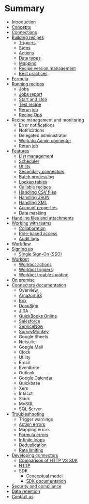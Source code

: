 # Summary

* [Introduction](README.md)
* [Concepts](workato-concepts.md)
* [Connections](recipes/connections.md)
* [Building recipes](recipes/building-recipes.md)
  * [Triggers](recipes/triggers.md)
  * [Steps](recipes/steps.md)
  * [Actions](recipes/actions.md)
  * [Data types](recipes/data-types.md)
  * [Mapping](recipes/mapping.md)
  * [Recipe version management](recipes/recipe-version-management.md)
  * [Best practices](recipes/building-best-practices.md)
* [Formula](recipes/formula.md)
* [Running recipes](recipes/running-recipes.md)
  * [Jobs](recipes/jobs.md)
  * [Jobs report](recipes/jobs-report.md)
  * [Start and stop](recipes/start-and-stop.md)
  * [Test recipe](recipes/testing-recipes.md)
  * [Rerun job](recipes/rerun-job.md)
  * [Recipe Ops](recipe-ops.md)
* Recipe management and monitoring
  * Error notifications
  * Notifications
  * Delegated administrator
  * [Workato Admin connector](recipe-ops.md)
  * [Rerun job](recipes/rerun-job.md)
* [Features](features.md)
  * [List management](features/list-management.md)
  * [Scheduler](features/scheduler.md)
  * [Utility](features/utilities.md)
  * [Secondary connectors](features/secondary-connectors.md)
  * [Batch processing](features/batch-processing.md)
  * [Lookup tables](features/lookup-tables.md)
  * [Callable recipes](features/callable-recipes.md)
  * [Handling CSV files](features/handling-csv-files.md)
  * [Handling JSON](features/handling-json.md)
  * [Handling XML](handling-xml.md)
  * [Account properties](features/account-properties.md)
  * [Data masking](features/data-masking.md)
* [Handling files and attachments](features/handling-files-and-attachments.md)
* [Working with teams](user-accounts-and-teams.md)
  * [Collaboration](user-accounts-and-teams/team-collaboration.md)
  * [Role-based access](user-accounts-and-teams/team-collaboration.md#team-roles)
  * [Audit logs](user-accounts-and-teams/team-collaboration.md#audit-logs)
* [Workflow](workflow.md)
* [Signing up](on-prem/signing-up.md)
  * [Single Sign-On \(SSO\)](on-prem/signing-up/s.md)
* [Workbot](workbot/workbot.md)
  * [Workbot actions](workbot/workbot-actions.md)
  * [Workbot triggers](workbot/workbot-triggers.md)
  * [Workbot troubleshooting](workbot/workbot-troubleshooting.md)
* [On premise](on-prem.md)
* [Connectors documentation](connectors.md)
  * Overview
  * [Amazon S3](connectors/s3.md)
  * [Box](connectors/box.md)
  * [DocuSign](connectors/docusign.md)
  * [JIRA](connectors/jira.md)
  * [QuickBooks Online](connectors/quickbooks.md)
  * [Salesforce](connectors/salesforce.md)
  * [ServiceNow](connectors/servicenow.md)
  * [SurveyMonkey](connectors/surveymonkey.md)
  * Google Sheets
  * Netsuite
  * Google Mail
  * Clock
  * Utility
  * Email
  * Eventbrite
  * Outlook
  * Google Calendar
  * Quickbase
  * Xero
  * Intacct
  * Slack
  * MySQL
  * SQL Server
* [Troubleshooting](troubleshooting.md)
  * Trigger warnings
  * [Action errors](recipes/action-errors.md)
  * Mapping errors
  * [Formula errors](recipes/formula-errors.md)
  * [Infinite loops](recipes/infinite-loops.md)
  * [Deduplication](recipes/deduplication.md)
  * [Rate limiting](recipes/rate-limiting.md)
* [Developing connectors](developing-connectors.md)
  * [Comparison of HTTP VS SDK](developer/http-vs-sdk.md)
  * [HTTP](developer/http.md)
  * SDK
    * [Conceptual model](developer/sdk/sdk-conceptual-model.md)
    * [SDK documentation](developer/sdk/sdk-docs.md)
* [Security and compliance](https://www.workato.com/security)
* [Data retention](data-retention.md)
* [Contact us](contact-us.md)
